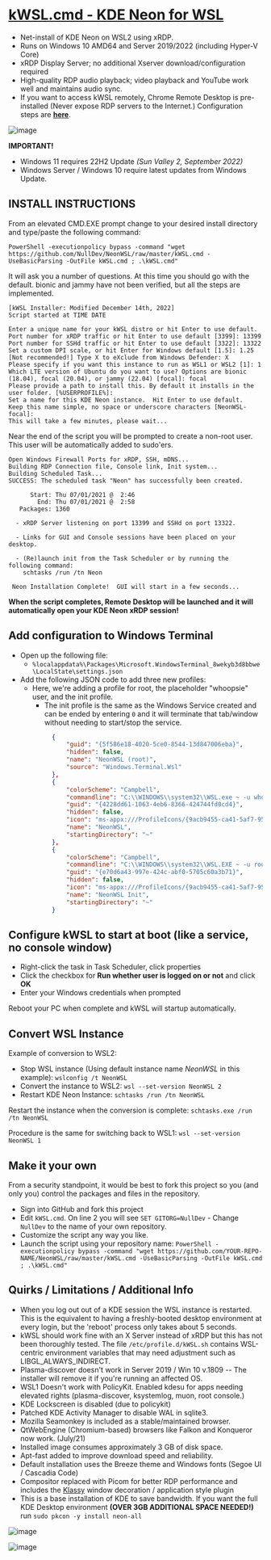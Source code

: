 # [kWSL.cmd - KDE Neon for WSL](https://github.com/NullDev/NeonWSL)

- Net-install of KDE Neon on WSL2 using xRDP.
- Runs on Windows 10 AMD64 and Server 2019/2022 (including Hyper-V Core)
- xRDP Display Server; no additional Xserver download/configuration required
- High-quality RDP audio playback; video playback and YouTube work well and maintains audio sync.
- If you want to access kWSL remotely, Chrome Remote Desktop is pre-installed (Never expose RDP servers to the Internet.) Configuration steps are [**here**](https://github.com/DesktopECHO/kWSL/wiki/Enable-Chrome-Remote-Desktop).

![image](https://user-images.githubusercontent.com/33142753/100149597-d3d57d80-2e74-11eb-899a-a7476b016e27.png)

**IMPORTANT!**

- Windows 11 requires 22H2 Update *(Sun Valley 2, September 2022)*
- Windows Server / Windows 10 require latest updates from Windows Update.

## INSTALL INSTRUCTIONS

From an elevated CMD.EXE prompt change to your desired install directory and type/paste the following command:

```batch
PowerShell -executionpolicy bypass -command "wget https://github.com/NullDev/NeonWSL/raw/master/kWSL.cmd -UseBasicParsing -OutFile kWSL.cmd ; .\kWSL.cmd"
```

It will ask you a number of questions. At this time you should go with the default. bionic and jammy have not been verified, but all the steps are implemented.

```text
[kWSL Installer: Modified December 14th, 2022]
Script started at TIME DATE

Enter a unique name for your kWSL distro or hit Enter to use default.
Port number for xRDP traffic or hit Enter to use default [3399]: 13399
Port number for SSHd traffic or hit Enter to use default [3322]: 13322
Set a custom DPI scale, or hit Enter for Windows default [1.5]: 1.25
[Not recommended!] Type X to eXclude from Windows Defender: X
Please specify if you want this instance to run as WSL1 or WSL2 [1]: 1
Which LTE version of Ubuntu do you want to use? Options are bionic (18.04), focal (20.04), or jammy (22.04) [focal]: focal
Please provide a path to install this. By default it installs in the user folder. [%USERPROFILE%]: 
Set a name for this KDE Neon instance.  Hit Enter to use default. 
Keep this name simple, no space or underscore characters [NeonWSL-focal]:
This will take a few minutes, please wait...
```

Near the end of the script you will be prompted to create a non-root user.  This user will be automatically added to sudo'ers.

```text
Open Windows Firewall Ports for xRDP, SSH, mDNS...
Building RDP Connection file, Console link, Init system...
Building Scheduled Task...
SUCCESS: The scheduled task "Neon" has successfully been created.

      Start: Thu 07/01/2021 @  2:46
        End: Thu 07/01/2021 @  2:58
   Packages: 1360

  - xRDP Server listening on port 13399 and SSHd on port 13322.

  - Links for GUI and Console sessions have been placed on your desktop.

  - (Re)launch init from the Task Scheduler or by running the following command:
    schtasks /run /tn Neon

 Neon Installation Complete!  GUI will start in a few seconds...
```

**When the script completes, Remote Desktop will be launched and it will automatically open your KDE Neon xRDP session!**

## Add configuration to Windows Terminal

- Open up the following file:
  - ````%localappdata%\Packages\Microsoft.WindowsTerminal_8wekyb3d8bbwe\LocalState\settings.json````
- Add the following JSON code to add three new profiles:
  - Here, we're adding a profile for root, the placeholder "whoopsie" user, and the init profile.  
    - The init profile is the same as the Windows Service created and can be ended by entering ```0``` and it will terminate that tab/window without needing to start/stop the service.  

```json
            {
                "guid": "{5f586e18-4020-5ce0-8544-13d847006eba}",
                "hidden": false,
                "name": "NeonWSL (root)",
                "source": "Windows.Terminal.Wsl"
            },
            {
                "colorScheme": "Campbell",
                "commandline": "C:\\WINDOWS\\system32\\WSL.exe ~ -u whoopsie -d NeonWSL",
                "guid": "{4228dd61-1063-4eb6-8366-424744fd0cd4}",
                "hidden": false,
                "icon": "ms-appx:///ProfileIcons/{9acb9455-ca41-5af7-950f-6bca1bc9722f}.png",
                "name": "NeonWSL",
                "startingDirectory": "~"
            },
            {
                "colorScheme": "Campbell",
                "commandline": "C:\\WINDOWS\\system32\\WSL.EXE ~ -u root -d NeonWSL -e initwsl 2",
                "guid": "{e70d6a43-997e-424c-abf0-5705c60a3b71}",
                "hidden": false,
                "icon": "ms-appx:///ProfileIcons/{9acb9455-ca41-5af7-950f-6bca1bc9722f}.png",
                "name": "NeonWSL Init",
                "startingDirectory": "~"
            }
```

## Configure kWSL to start at boot (like a service, no console window)

- Right-click the task in Task Scheduler, click properties
- Click the checkbox for **Run whether user is logged on or not** and click **OK**
- Enter your Windows credentials when prompted

 Reboot your PC when complete and kWSL will startup automatically.

## Convert WSL Instance

Example of conversion to WSL2:

- Stop WSL instance (Using default instance name *NeonWSL* in this example):
 ````wslconfig /t NeonWSL````
- Convert the instance to WSL2:
 ````wsl --set-version NeonWSL 2````
- Restart KDE Neon Instance:
 ````schtasks /run /tn NeonWSL````

Restart the instance when the conversion is complete: `schtasks.exe /run /tn NeonWSL`

Procedure is the same for switching back to WSL1: ````wsl --set-version NeonWSL 1````

## Make it your own

From a security standpoint, it would be best to fork this project so you (and only you) control the packages and files in the repository.

- Sign into GitHub and fork this project
- Edit ```kWSL.cmd```.  On line 2 you will see ```SET GITORG=NullDev``` - Change ```NullDev``` to the name of your own repository.
- Customize the script any way you like.
- Launch the script using your repository name:
 ```PowerShell -executionpolicy bypass -command "wget https://github.com/YOUR-REPO-NAME/NeonWSL/raw/master/kWSL.cmd -UseBasicParsing -OutFile kWSL.cmd ; .\kWSL.cmd"```

## Quirks / Limitations / Additional Info

- When you log out out of a KDE session the WSL instance is restarted.  This is the equivalent to having a freshly-booted desktop environment at every login, but the 'reboot' process only takes about 5 seconds.  
- kWSL should work fine with an X Server instead of xRDP but this has not been thoroughly tested.  The file ```/etc/profile.d/kWSL.sh``` contains WSL-centric environment variables that may need adjustment such as LIBGL_ALWAYS_INDIRECT.
- Plasma-discover doesn't work in Server 2019 / Win 10 v.1809 -- The installer will remove it if you're running an affected OS.
- WSL1 Doesn't work with PolicyKit.  Enabled kdesu for apps needing elevated rights (plasma-discover, ksystemlog, muon, root console.)
- KDE Lockscreen is disabled (due to policykit)  
- Patched KDE Activity Manager to disable WAL in sqlite3.
- Mozilla Seamonkey is included as a stable/maintained browser.
- QtWebEngine (Chromium-based) browsers like Falkon and Konqueror now work. (July/21)
- Installed image consumes approximately 3 GB of disk space.
- Apt-fast added to improve download speed and reliability.
- Default installation uses the Breeze theme and Windows fonts (Segoe UI / Cascadia Code)
- Compositor replaced with Picom for better RDP performance and includes the [Klassy](https://www.reddit.com/r/kde/comments/wju5g9/klassy_v40_window_decoration_application_style/) window decoration / application style plugin
- This is a base installation of KDE to save bandwidth.  If you want the full KDE Desktop environment **(OVER 3GB ADDITIONAL SPACE NEEDED!)** run ```sudo pkcon -y install neon-all```

![image](https://user-images.githubusercontent.com/33142753/100148485-33cb2480-2e73-11eb-932b-54e34b445575.png)

![image](https://user-images.githubusercontent.com/33142753/100385367-c21ce300-2ff8-11eb-9276-6f51b366839f.png)
